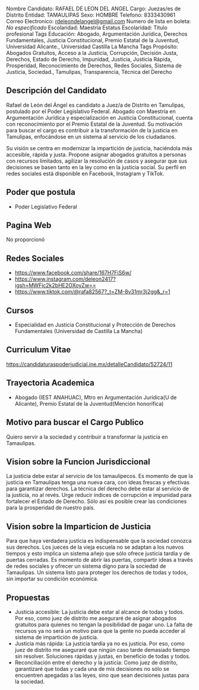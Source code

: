 Nombre Candidato: RAFAEL DE LEON DEL ANGEL
Cargo: Juezas/es de Distrito
Entidad: TAMAULIPAS
Sexo: HOMBRE
Telefono: 8333430961
Correo Electronico: rdeleondelangel@gmail.com
Numero de lista en boleta: *No especificado*
Escolaridad: Maestría
Estatus Escolaridad: Título profesional
Tags Educación: Abogado, Argumentación Jurídica, Derechos Fundamentales, Justicia Constitucional, Premio Estatal de la Juventud, Universidad Alicante., Universidad Castilla La Mancha
Tags Propósito: Abogados Gratuitos, Acceso a la Justicia, Corrupción, Decisión Justa, Derechos, Estado de Derecho, Impunidad, Justicia, Justicia Rápida, Prosperidad, Reconocimiento de Derechos, Redes Sociales, Sistema de Justicia, Sociedad., Tamulipas, Transparencia, Técnica del Derecho


## Descripción del Candidato 

Rafael de León del Ángel es candidato a Juez/a de Distrito en Tamulipas, postulado por el Poder Legislativo Federal. Abogado con Maestría en Argumentación Jurídica y especialización en Justicia Constitucional, cuenta con reconocimiento por el Premio Estatal de la Juventud. Su motivación para buscar el cargo es contribuir a la transformación de la justicia en Tamulipas, enfocándose en un sistema al servicio de los ciudadanos.

Su visión se centra en modernizar la impartición de justicia, haciéndola más accesible, rápida y justa. Propone asignar abogados gratuitos a personas con recursos limitados, agilizar la resolución de casos y asegurar que sus decisiones se basen tanto en la ley como en la justicia social. Su perfil en redes sociales está disponible en Facebook, Instagram y TikTok.


## Poder que postula

- Poder Legislativo Federal


## Pagina Web

No proporcionó


## Redes Sociales

- https://www.facebook.com/share/167H7FiS6w/
- https://www.instagram.com/deleon2417?igsh=MWFjc2k2bHE2OXoyZw==
- https://www.tiktok.com/@rafa82567?_t=ZM-8v31mr3j2gg&_r=1


## Cursos

- Especialidad en Justicia Constitucional y Protección de Derechos Fundamentales (Universidad de Castilla La Mancha)


## Curriculum Vitae

https://candidaturaspoderjudicial.ine.mx/detalleCandidato/52724/11


## Trayectoria Academica

- Abogado (IEST ANAHUAC), Mtro en Argumentación Jurídica(U de Alicante), Premio Estatal de la Juventud(Mención honorífica)


## Motivo para buscar el Cargo Publico

Quiero servir a la sociedad y contribuir a transformar la justicia en Tamaulipas.


## Vision sobre la Funcion Jurisdiccional

La justicia debe estar al servicio de los tamaulipecos. Es momento de que la justicia en Tamaulipas tenga una nueva cara, con ideas frescas y efectivas para garantizar derechos. La técnica del derecho debe estar al servicio de la justicia, no al revés. Urge reducir índices de corrupción e impunidad para fortalecer el Estado de Derecho. Sólo así es posible crear las condiciones para la prosperidad de nuestro país.


## Vision sobre la Imparticion de Justicia

Para que haya verdadera justicia es indispensable que la sociedad conozca sus derechos. Los jueces de la vieja escuela no se adaptan a los nuevos tiempos y esto implica un sistema añejo que sólo ofrece justicia tardía y de puertas cerradas. Es momento de abrir las puertas, compartir ideas a través de redes sociales y ofrecer un sistema digno para la sociedad de Tamaulipas. Un sistema listo para proteger los derechos de todas y todos, sin importar su condición económica.


## Propuestas

- Justicia accesible: La justicia debe estar al alcance de todas y todos. Por eso, como juez de distrito me aseguraré de asignar abogados gratuitos para quienes no tengan la posibilidad de pagar uno. La falta de recursos ya no será un motivo para que la gente no pueda acceder al sistema de impartición de justicia.
- Justicia más rápida: La justicia tardía ya no es justicia. Por eso, como juez de distrito me aseguraré que ningún caso tarde demasiado tiempo sin resolver. Soluciones rápidas y justas, en beneficio de todas y todos.
- Reconciliación entre el derecho y la justicia: Como juez de distrito, garantizaré que todas y cada una de mis decisiones no sólo se encuentren apegadas a las leyes, sino que sean decisiones justas para la sociedad.

